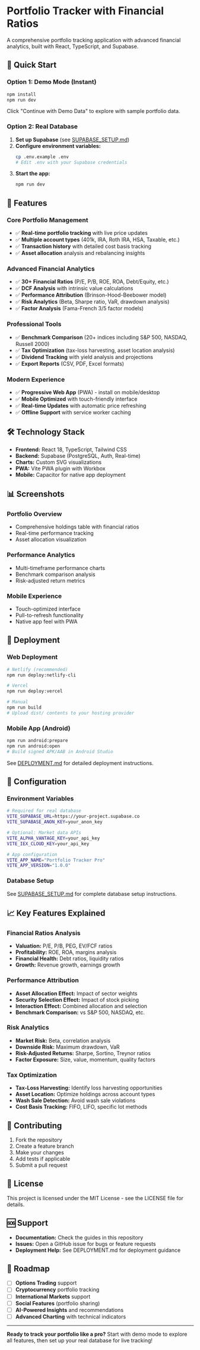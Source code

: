 # Portfolio Tracker with Financial Ratios

A comprehensive portfolio tracking application with advanced financial analytics, built with React, TypeScript, and Supabase.

## 🚀 Quick Start

### Option 1: Demo Mode (Instant)
```bash
npm install
npm run dev
```
Click "Continue with Demo Data" to explore with sample portfolio data.

### Option 2: Real Database
1. **Set up Supabase** (see [SUPABASE_SETUP.md](./SUPABASE_SETUP.md))
2. **Configure environment variables:**
   ```bash
   cp .env.example .env
   # Edit .env with your Supabase credentials
   ```
3. **Start the app:**
   ```bash
   npm run dev
   ```

## 📱 Features

### Core Portfolio Management
- ✅ **Real-time portfolio tracking** with live price updates
- ✅ **Multiple account types** (401k, IRA, Roth IRA, HSA, Taxable, etc.)
- ✅ **Transaction history** with detailed cost basis tracking
- ✅ **Asset allocation** analysis and rebalancing insights

### Advanced Financial Analytics
- ✅ **30+ Financial Ratios** (P/E, P/B, ROE, ROA, Debt/Equity, etc.)
- ✅ **DCF Analysis** with intrinsic value calculations
- ✅ **Performance Attribution** (Brinson-Hood-Beebower model)
- ✅ **Risk Analytics** (Beta, Sharpe ratio, VaR, drawdown analysis)
- ✅ **Factor Analysis** (Fama-French 3/5 factor models)

### Professional Tools
- ✅ **Benchmark Comparison** (20+ indices including S&P 500, NASDAQ, Russell 2000)
- ✅ **Tax Optimization** (tax-loss harvesting, asset location analysis)
- ✅ **Dividend Tracking** with yield analysis and projections
- ✅ **Export Reports** (CSV, PDF, Excel formats)

### Modern Experience
- ✅ **Progressive Web App** (PWA) - install on mobile/desktop
- ✅ **Mobile Optimized** with touch-friendly interface
- ✅ **Real-time Updates** with automatic price refreshing
- ✅ **Offline Support** with service worker caching

## 🛠️ Technology Stack

- **Frontend:** React 18, TypeScript, Tailwind CSS
- **Backend:** Supabase (PostgreSQL, Auth, Real-time)
- **Charts:** Custom SVG visualizations
- **PWA:** Vite PWA plugin with Workbox
- **Mobile:** Capacitor for native app deployment

## 📊 Screenshots

### Portfolio Overview
- Comprehensive holdings table with financial ratios
- Real-time performance tracking
- Asset allocation visualization

### Performance Analytics
- Multi-timeframe performance charts
- Benchmark comparison analysis
- Risk-adjusted return metrics

### Mobile Experience
- Touch-optimized interface
- Pull-to-refresh functionality
- Native app feel with PWA

## 🚀 Deployment

### Web Deployment
```bash
# Netlify (recommended)
npm run deploy:netlify-cli

# Vercel
npm run deploy:vercel

# Manual
npm run build
# Upload dist/ contents to your hosting provider
```

### Mobile App (Android)
```bash
npm run android:prepare
npm run android:open
# Build signed APK/AAB in Android Studio
```

See [DEPLOYMENT.md](./DEPLOYMENT.md) for detailed deployment instructions.

## 🔧 Configuration

### Environment Variables
```bash
# Required for real database
VITE_SUPABASE_URL=https://your-project.supabase.co
VITE_SUPABASE_ANON_KEY=your_anon_key

# Optional: Market data APIs
VITE_ALPHA_VANTAGE_KEY=your_api_key
VITE_IEX_CLOUD_KEY=your_api_key

# App configuration
VITE_APP_NAME="Portfolio Tracker Pro"
VITE_APP_VERSION="1.0.0"
```

### Database Setup
See [SUPABASE_SETUP.md](./SUPABASE_SETUP.md) for complete database setup instructions.

## 📈 Key Features Explained

### Financial Ratios Analysis
- **Valuation:** P/E, P/B, PEG, EV/FCF ratios
- **Profitability:** ROE, ROA, margins analysis
- **Financial Health:** Debt ratios, liquidity ratios
- **Growth:** Revenue growth, earnings growth

### Performance Attribution
- **Asset Allocation Effect:** Impact of sector weights
- **Security Selection Effect:** Impact of stock picking
- **Interaction Effect:** Combined allocation and selection
- **Benchmark Comparison:** vs S&P 500, NASDAQ, etc.

### Risk Analytics
- **Market Risk:** Beta, correlation analysis
- **Downside Risk:** Maximum drawdown, VaR
- **Risk-Adjusted Returns:** Sharpe, Sortino, Treynor ratios
- **Factor Exposure:** Size, value, momentum, quality factors

### Tax Optimization
- **Tax-Loss Harvesting:** Identify loss harvesting opportunities
- **Asset Location:** Optimize holdings across account types
- **Wash Sale Detection:** Avoid wash sale violations
- **Cost Basis Tracking:** FIFO, LIFO, specific lot methods

## 🤝 Contributing

1. Fork the repository
2. Create a feature branch
3. Make your changes
4. Add tests if applicable
5. Submit a pull request

## 📄 License

This project is licensed under the MIT License - see the LICENSE file for details.

## 🆘 Support

- **Documentation:** Check the guides in this repository
- **Issues:** Open a GitHub issue for bugs or feature requests
- **Deployment Help:** See DEPLOYMENT.md for deployment guidance

## 🎯 Roadmap

- [ ] **Options Trading** support
- [ ] **Cryptocurrency** portfolio tracking
- [ ] **International Markets** support
- [ ] **Social Features** (portfolio sharing)
- [ ] **AI-Powered Insights** and recommendations
- [ ] **Advanced Charting** with technical indicators

---

**Ready to track your portfolio like a pro?** Start with demo mode to explore all features, then set up your real database for live tracking!